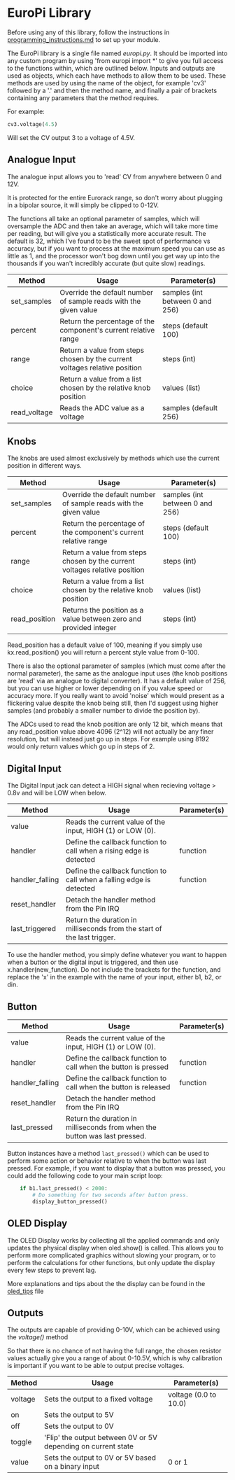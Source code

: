 # EuroPi Library

Before using any of this library, follow the instructions in [programming_instructions.md](/software/programming_instructions.md) to set up your module.

The EuroPi library is a single file named *europi.py*.
It should be imported into any custom program by using 'from europi import \*' to give you full access to the functions within, which are outlined below.
Inputs and outputs are used as objects, which each have methods to allow them to be used.
These methods are used by using the name of the object, for example 'cv3' followed by a '.' and then the method name, and finally a pair of brackets containing any parameters that the method requires.

For example:
```python
cv3.voltage(4.5)
```
Will set the CV output 3 to a voltage of 4.5V.

## Analogue Input

The analogue input allows you to 'read' CV from anywhere between 0 and 12V.

It is protected for the entire Eurorack range, so don't worry about plugging in a bipolar source, it will simply be clipped to 0-12V.

The functions all take an optional parameter of samples, which will oversample the ADC and then take an average, which will take more time per reading, but will give you a statistically more accurate result. The default is 32, which I've found to be the sweet spot of performance vs accuracy, but if you want to process at the maximum speed you can use as little as 1, and the processor won't bog down until you get way up into the thousands if you wan't incredibly accurate (but quite slow) readings.

| Method        | Usage       | Parameter(s)       |
| ------------- | ----------- | ----------- |
|set_samples|Override the default number of sample reads with the given value|samples (int between 0 and 256)
|percent|Return the percentage of the component's current relative range|steps (default 100)|
|range|Return a value from steps chosen by the current voltages relative position| steps (int)
|choice|Return a value from a list chosen by the relative knob position|values (list)
|read_voltage|Reads the ADC value as a voltage|samples (default 256)


## Knobs
The knobs are used almost exclusively by methods which use the current position in different ways.

| Method        | Usage       | Parameter(s)       |
| ------------- | ----------- | ----------- |
|set_samples|Override the default number of sample reads with the given value|samples (int between 0 and 256)
|percent|Return the percentage of the component's current relative range|steps (default 100)
|range|Return a value from steps chosen by the current voltages relative position| steps (int)
|choice|Return a value from a list chosen by the relative knob position|values (list)
|read_position|Returns the position as a value between zero and provided integer| steps (int)

Read_position has a default value of 100, meaning if you simply use kx.read_position() you will return a percent style value from 0-100.

There is also the optional parameter of samples (which must come after the normal parameter), the same as the analogue input uses (the knob positions are 'read' via an analogue to digital converter). It has a default value of 256, but you can use higher or lower depending on if you value speed or accuracy more.
If you really want to avoid 'noise' which would present as a flickering value despite the knob being still, then I'd suggest using higher samples (and probably a smaller number to divide the position by).

The ADCs used to read the knob position are only 12 bit, which means that any read_position value above 4096 (2^12) will not actually be any finer resolution, but will instead just go up in steps. For example using 8192 would only return values which go up in steps of 2.


## Digital Input

The Digital Input jack can detect a HIGH signal when recieving voltage > 0.8v and will be LOW when below.

| Method        | Usage       | Parameter(s)       |
| ------------- | ----------- | ----------- |
|value|Reads the current value of the input, HIGH (1) or LOW (0).|
|handler|Define the callback function to call when a rising edge is detected|function
|handler_falling|Define the callback function to call when a falling edge is detected|function
|reset_handler|Detach the handler method from the Pin IRQ|
|last_triggered|Return the duration in milliseconds from the start of the last trigger.|

To use the handler method, you simply define whatever you want to happen when a button or the digital input is triggered, and then use x.handler(new_function). Do not include the brackets for the function, and replace the 'x' in the example with the name of your input, either b1, b2, or din.

## Button

| Method        | Usage       | Parameter(s)       |
| ------------- | ----------- | ----------- |
|value|Reads the current value of the input, HIGH (1) or LOW (0).|
|handler|Define the callback function to call when the button is pressed|function
|handler_falling|Define the callback function to call when the button is released|function
|reset_handler|Detach the handler method from the Pin IRQ|
|last_pressed|Return the duration in milliseconds from when the button was last pressed.|

Button instances have a method `last_pressed()` which can be used to perform some action or behavior relative to when the button was last pressed. For example, if you want to display that a button was pressed, you could add the following code to your main script loop:

```python
    if b1.last_pressed() < 2000:
        # Do something for two seconds after button press.
        display_button_pressed()
```

## OLED Display

The OLED Display works by collecting all the applied commands and only updates the physical display when oled.show() is called.
This allows you to perform more complicated graphics without slowing your program, or to perform the calculations for other functions, but only update the display every few steps to prevent lag.

More explanations and tips about the the display can be found in the [oled_tips](/software/oled_tips.md) file


## Outputs

The outputs are capable of providing 0-10V, which can be achieved using the *voltage()* method

So that there is no chance of not having the full range, the chosen resistor values actually give you a range of about 0-10.5V, which is why calibration is important if you want to be able to output precise voltages.

| Method        | Usage       | Parameter(s)       |
| ------------- | ----------- | ----------- |
|voltage|Sets the output to a fixed voltage|voltage (0.0 to 10.0)
|on|Sets the output to 5V|
|off|Sets the output to 0V|
|toggle|'Flip' the output between 0V or 5V depending on current state|
|value|Sets the output to 0V or 5V based on a binary input|0 or 1
